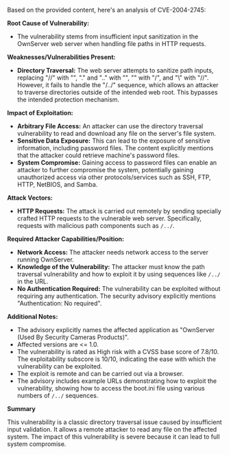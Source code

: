Based on the provided content, here's an analysis of CVE-2004-2745:

**Root Cause of Vulnerability:**

*   The vulnerability stems from insufficient input sanitization in the OwnServer web server when handling file paths in HTTP requests.

**Weaknesses/Vulnerabilities Present:**

*   **Directory Traversal:** The web server attempts to sanitize path inputs, replacing "//" with "", "\." and "\.." with "", "\" with "/", and "\\" with "//". However, it fails to handle the "/../" sequence, which allows an attacker to traverse directories outside of the intended web root. This bypasses the intended protection mechanism.

**Impact of Exploitation:**

*   **Arbitrary File Access:** An attacker can use the directory traversal vulnerability to read and download any file on the server's file system.
*   **Sensitive Data Exposure:** This can lead to the exposure of sensitive information, including password files. The content explicitly mentions that the attacker could retrieve machine's password files.
*   **System Compromise:** Gaining access to password files can enable an attacker to further compromise the system, potentially gaining unauthorized access via other protocols/services such as SSH, FTP, HTTP, NetBIOS, and Samba.

**Attack Vectors:**

*   **HTTP Requests:** The attack is carried out remotely by sending specially crafted HTTP requests to the vulnerable web server. Specifically, requests with malicious path components such as `/../`.

**Required Attacker Capabilities/Position:**

*   **Network Access:** The attacker needs network access to the server running OwnServer.
*   **Knowledge of the Vulnerability:** The attacker must know the path traversal vulnerability and how to exploit it by using sequences like `/../` in the URL.
*   **No Authentication Required:** The vulnerability can be exploited without requiring any authentication. The security advisory explicitly mentions "Authentication: No required".

**Additional Notes:**

*   The advisory explicitly names the affected application as "OwnServer (Used By Security Cameras Products)".
*   Affected versions are <= 1.0.
*   The vulnerability is rated as High risk with a CVSS base score of 7.8/10. The exploitability subscore is 10/10, indicating the ease with which the vulnerability can be exploited.
*   The exploit is remote and can be carried out via a browser.
*   The advisory includes example URLs demonstrating how to exploit the vulnerability, showing how to access the boot.ini file using various numbers of `/../` sequences.

**Summary**

This vulnerability is a classic directory traversal issue caused by insufficient input validation. It allows a remote attacker to read any file on the affected system. The impact of this vulnerability is severe because it can lead to full system compromise.